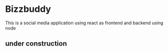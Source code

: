 # Bizzbuddy
This is a social media application using react as frontend and backend using node 

## under construction
